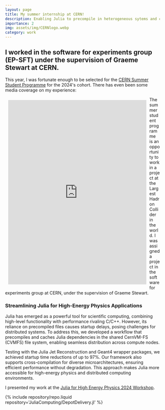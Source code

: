 ```yaml
---
layout: page
title: My summer internship at CERN!
description: Enabling Julia to precompile in heterogeneous sytems and clusters
importance: 2
img: assets/img/CERNlogo.webp
category: work
---
```


## I worked in the software for experiments group (EP-SFT) under the supervision of Graeme Stewart at CERN.

This year, I was fortunate enough to be selected for the [CERN Summer Student Programme](https://home.cern/summer-student-programme) for the 2024's cohort. There has even been some media coverage on my experience:

<div style="float: left; margin: 10px;">
    <iframe src="https://www.linkedin.com/embed/feed/update/urn:li:ugcPost:7233730225589673984?compact=1" 
        height="600" width="450" frameborder="0" allowfullscreen="" title="Embedded post">
    </iframe>
</div>
The summer student programme is an opportunity to work in a project at the Largest Hadron Collider in the world. I was assigned a project in the software for experiments group at CERN, under the supervision of Graeme Stewart.

### Streamlining Julia for High-Energy Physics Applications

Julia has emerged as a powerful tool for scientific computing, combining high-level functionality with performance rivaling C/C++. However, its reliance on precompiled files causes startup delays, posing challenges for distributed systems. To address this, we developed a workflow that precompiles and caches Julia dependencies in the shared CernVM-FS (CVMFS) file system, enabling seamless distribution across compute nodes.

Testing with the Julia Jet Reconstruction and Geant4 wrapper packages, we achieved startup time reductions of up to 97%. Our framework also supports cross-compilation for diverse microarchitectures, ensuring efficient performance without degradation. This approach makes Julia more accessible for high-energy physics and distributed computing environments.

I presented my work at the [Julia for High Energy Physics 2024 Workshop](https://indico.cern.ch/event/1410341/contributions/6135602/).

<div class="repositories d-flex flex-wrap flex-md-row flex-column justify-content-between align-items-center">
    {% include repository/repo.liquid repository='JuliaComputing/DepotDelivery.jl' %}

</div>
